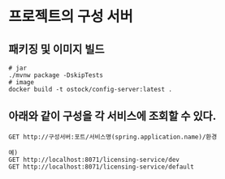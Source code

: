 # 프로젝트의 구성 서버

## 패키징 및 이미지 빌드
```shell
# jar
./mvnw package -DskipTests
# image
docker build -t ostock/config-server:latest .
```

## 아래와 같이 구성을 각 서비스에 조회할 수 있다.
```
GET http://구성서버:포트/서비스명(spring.application.name)/환경

예)
GET http://localhost:8071/licensing-service/dev
GET http://localhost:8071/licensing-service/default
```

